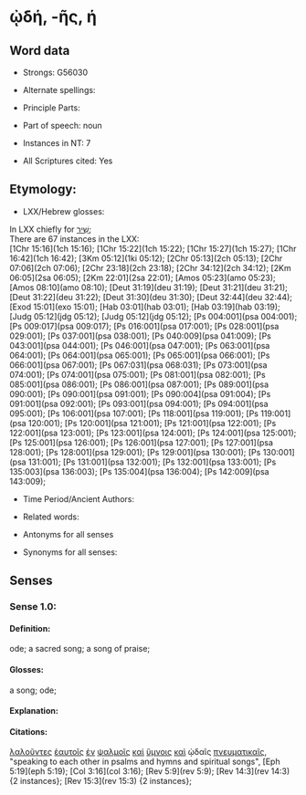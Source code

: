 # ᾠδή, -ῆς, ή 

<!-- Status: S2=NeedsFinalCheck -->
<!-- Lexica used for edits: BDAG, FFM, LN, A-S  -->

## Word data

* Strongs: G56030

* Alternate spellings:

* Principle Parts: 

* Part of speech: noun 

* Instances in NT: 7

* All Scriptures cited: Yes

## Etymology: 

* LXX/Hebrew glosses: 

In LXX chiefly for [שִׁיר](//en-uhl/H7892);   
There are 67 instances in the LXX:    
[1Chr 15:16](1ch 15:16); [1Chr 15:22](1ch 15:22); [1Chr 15:27](1ch 15:27); [1Chr 16:42](1ch 16:42); [3Km 05:12](1ki 05:12); 
[2Chr 05:13](2ch 05:13); [2Chr 07:06](2ch 07:06); [2Chr 23:18](2ch 23:18); [2Chr 34:12](2ch 34:12); [2Km 06:05](2sa 06:05); 
[2Km 22:01](2sa 22:01); [Amos 05:23](amo 05:23); [Amos 08:10](amo 08:10); [Deut 31:19](deu 31:19); [Deut 31:21](deu 31:21); 
[Deut 31:22](deu 31:22); [Deut 31:30](deu 31:30); [Deut 32:44](deu 32:44); [Exod 15:01](exo 15:01); [Hab 03:01](hab 03:01); 
[Hab 03:19](hab 03:19); [Judg 05:12](jdg 05:12); [Judg 05:12](jdg 05:12); [Ps 004:001](psa 004:001); [Ps 009:017](psa 009:017); 
[Ps 016:001](psa 017:001); [Ps 028:001](psa 029:001); [Ps 037:001](psa 038:001); [Ps 040:009](psa 041:009); [Ps 043:001](psa 044:001); 
[Ps 046:001](psa 047:001); [Ps 063:001](psa 064:001); [Ps 064:001](psa 065:001); [Ps 065:001](psa 066:001); [Ps 066:001](psa 067:001); 
[Ps 067:031](psa 068:031); [Ps 073:001](psa 074:001); [Ps 074:001](psa 075:001); [Ps 081:001](psa 082:001); [Ps 085:001](psa 086:001); 
[Ps 086:001](psa 087:001); [Ps 089:001](psa 090:001); [Ps 090:001](psa 091:001); [Ps 090:004](psa 091:004); [Ps 091:001](psa 092:001); 
[Ps 093:001](psa 094:001); [Ps 094:001](psa 095:001); [Ps 106:001](psa 107:001); [Ps 118:001](psa 119:001); [Ps 119:001](psa 120:001); 
[Ps 120:001](psa 121:001); [Ps 121:001](psa 122:001); [Ps 122:001](psa 123:001); [Ps 123:001](psa 124:001); [Ps 124:001](psa 125:001); 
[Ps 125:001](psa 126:001); [Ps 126:001](psa 127:001); [Ps 127:001](psa 128:001); [Ps 128:001](psa 129:001); [Ps 129:001](psa 130:001); 
[Ps 130:001](psa 131:001); [Ps 131:001](psa 132:001); [Ps 132:001](psa 133:001); [Ps 135:003](psa 136:003); [Ps 135:004](psa 136:004); 
[Ps 142:009](psa 143:009); 

* Time Period/Ancient Authors: 

* Related words: 

* Antonyms for all senses

* Synonyms for all senses: 

## Senses 

### Sense 1.0: 

#### Definition: 

ode; a sacred song;  a song of praise; 

#### Glosses: 

a song; ode;  

#### Explanation: 

#### Citations: 

[λαλοῦντες](../G29800/01.md) [ἑαυτοῖς](../G14380/01.md) [ἐν](../G17220/01.md) [ψαλμοῖς](../G55680/01.md) [καὶ](../G25320/01.md) [ὕμνοις](../G52150/01.md) [καὶ](../G25320/01.md) ᾠδαῖς [πνευματικαῖς](../G41520/01.md), "speaking to each other in psalms and hymns and spiritual songs", [Eph 5:19](eph 5:19); [Col 3:16](col 3:16); [Rev 5:9](rev 5:9); [Rev 14:3](rev 14:3) {2 instances}; [Rev 15:3](rev 15:3) {2 instances}; 
